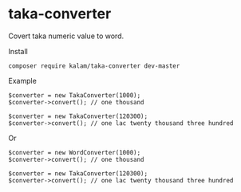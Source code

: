 # taka-converter

Covert taka numeric value to word.

Install

```
composer require kalam/taka-converter dev-master
```
Example
```
$converter = new TakaConverter(1000);
$converter->convert(); // one thousand

$converter = new TakaConverter(120300);
$converter->convert(); // one lac twenty thousand three hundred
```
Or

```
$converter = new WordConverter(1000);
$converter->convert(); // one thousand

$converter = new TakaConverter(120300);
$converter->convert(); // one lac twenty thousand three hundred
